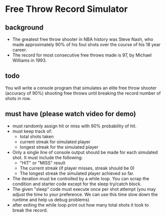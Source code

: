 # Free Throw Record Simulator

## background

* The greatest free throw shooter in NBA history was Steve Nash, who made approximately 90% of his foul shots over the course of his 18 year career.
* The record for most consecutive free throws made is 97, by Michael Williams in 1993.

## todo

You will write a console program that simulates an elite free throw shooter (accuracy of 90%) shooting free throws until breaking the record number of shots in row.

## must have (please watch video for demo)

* must randomly assign hit or miss with 90% probability of hit.
* must keep track of:
  * total shots taken
  * current streak for simulated player
  * longest streak for the simulated player
* Only a single line of console output should be made for each simulated shot. It must include the following:
  * "HIT" or "MISS" result
  * The current streak (if player misses, streak should be 0)
  * The longest streak the simulated player achieved so far.
* The iteration must be controlled by a while loop. You can scrap the condition and starter code except for the sleep try/catch block.
* The given "sleep" code must execute once per shot attempt (you may adjust the time to your preference. We can use this time slow down the runtime and help us debug problems)
* after exiting the while loop print out how many total shots it took to break the record.